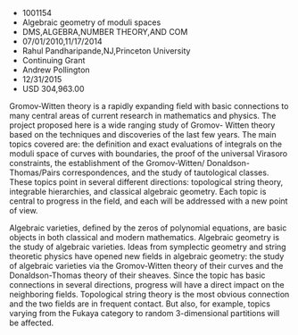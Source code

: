 
* 1001154
* Algebraic geometry of moduli spaces
* DMS,ALGEBRA,NUMBER THEORY,AND COM
* 07/01/2010,11/17/2014
* Rahul Pandharipande,NJ,Princeton University
* Continuing Grant
* Andrew Pollington
* 12/31/2015
* USD 304,963.00

Gromov-Witten theory is a rapidly expanding field with basic connections to many
central areas of current research in mathematics and physics. The project
proposed here is a wide ranging study of Gromov- Witten theory based on the
techniques and discoveries of the last few years. The main topics covered are:
the definition and exact evaluations of integrals on the moduli space of curves
with boundaries, the proof of the universal Virasoro constraints, the
establishment of the Gromov-Witten/ Donaldson-Thomas/Pairs correspondences, and
the study of tautological classes. These topics point in several different
directions: topological string theory, integrable hierarchies, and classical
algebraic geometry. Each topic is central to progress in the field, and each
will be addressed with a new point of view.

Algebraic varieties, defined by the zeros of polynomial equations, are basic
objects in both classical and modern mathematics. Algebraic geometry is the
study of algebraic varieties. Ideas from symplectic geometry and string
theoretic physics have opened new fields in algebraic geometry: the study of
algebraic varieties via the Gromov-Witten theory of their curves and the
Donaldson-Thomas theory of their sheaves. Since the topic has basic connections
in several directions, progress will have a direct impact on the neighboring
fields. Topological string theory is the most obvious connection and the two
fields are in frequent contact. But also, for example, topics varying from the
Fukaya category to random 3-dimensional partitions will be affected.
